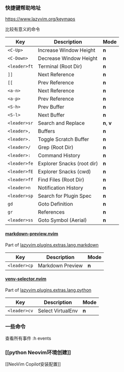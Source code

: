 ### 快捷键帮助地址
https://www.lazyvim.org/keymaps

比较有意义的命令

| Key          | Description                | Mode         |
| ------------ | -------------------------- | ------------ |
| `<C-Up>`     | Increase Window Height     | **n**        |
| `<C-Down>`   | Decrease Window Height     | **n**        |
| `<leader>ft` | Terminal (Root Dir)        | **n**        |
| `]]`         | Next Reference             | **n**        |
| `[[`         | Prev Reference             | **n**        |
| `<a-n>`      | Next Reference             | **n**        |
| `<a-p>`      | Prev Reference             | **n**        |
| `<S-h>`      | Prev Buffer                | **n**        |
| `<S-l>`      | Next Buffer                | **n**        |
| `<leader>sr` | Search and Replace         | **n**, **v** |
| `<leader>,`  | Buffers                    | **n**        |
| `<leader>.`  | Toggle Scratch Buffer      | **n**        |
| `<leader>/`  | Grep (Root Dir)            | **n**        |
| `<leader>:`  | Command History            | **n**        |
| `<leader>fe` | Explorer Snacks (root dir) | **n**        |
| `<leader>fE` | Explorer Snacks (cwd)      | **n**        |
| `<leader>ff` | Find Files (Root Dir)      | **n**        |
| `<leader>n`  | Notification History       | **n**        |
| `<leader>sp` | Search for Plugin Spec     | **n**        |
| `gd`         | Goto Definition            | **n**        |
| `gr`         | References                 | **n**        |
| `<leader>ss` | Goto Symbol (Aerial)       | **n**        |
#### [markdown-preview.nvim](https://github.com/iamcco/markdown-preview.nvim.git)

Part of [lazyvim.plugins.extras.lang.markdown](https://www.lazyvim.org/extras/lang/markdown)

|Key|Description|Mode|
|---|---|---|
|`<leader>cp`|Markdown Preview|**n**|
#### [venv-selector.nvim](https://github.com/linux-cultist/venv-selector.nvim.git)

Part of [lazyvim.plugins.extras.lang.python](https://www.lazyvim.org/extras/lang/python)

|Key|Description|Mode|
|---|---|---|
|`<leader>cv`|Select VirtualEnv|**n**|

### 一些命令

查看所有事件
:h events

### [[python Neovim环境创建]]


[[NeoVim Copilot安装配置]]
